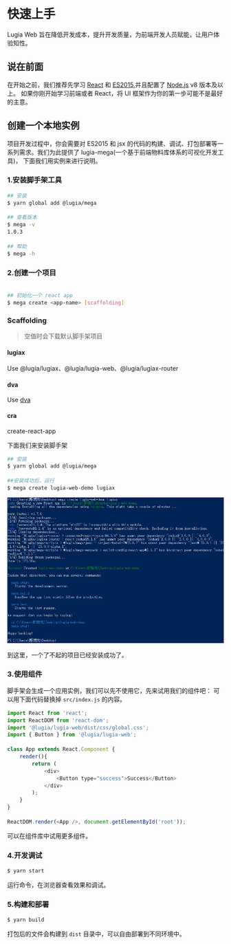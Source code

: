 # 快速上手

Lugia Web 旨在降低开发成本，提升开发质量，为前端开发人员赋能，让用户体验知性。

## 说在前面

在开始之前，我们推荐先学习 [React](http://facebook.github.io/react/) 和 [ES2015](https://babeljs.io/docs/en/learn),并且配置了 [Node.js](https://nodejs.org/en/) v8 版本及以上。
如果你刚开始学习前端或者 React，将 UI 框架作为你的第一步可能不是最好的主意。

## 创建一个本地实例

项目开发过程中，你会需要对 ES2015 和 jsx 的代码的构建、调试、打包部署等一系列需求。我们为此提供了 lugia-mega(一个基于前端物料库体系的可视化开发工具)，
下面我们用实例来进行说明。

### 1.安装脚手架工具

```bash
## 安装
$ yarn global add @lugia/mega

## 查看版本
$ mega -v
1.0.3

## 帮助
$ mega -h
```

### 2.创建一个项目

```bash

## 初始化一个 react app
$ mega create <app-name> [scaffolding]
```

### Scaffolding

> 空值时会下载默认脚手架项目

#### lugiax
Use @lugia/lugiax、@lugia/lugia-web、@lugia/lugiax-router

#### dva
Use [dva](https://github.com/dvajs/dva)

#### cra
create-react-app

下面我们来安装脚手架

```bash
## 安装
$ yarn global add @lugia/mega

##安装成功后，运行
$ mega create lugia-web-demo lugiax
```
![安装成功](./img/create-app.png)

到这里，一个了不起的项目已经安装成功了。

### 3.使用组件

脚手架会生成一个应用实例，我们可以先不使用它，先来试用我们的组件吧：
可以用下面代码替换掉 `src/index.js` 的内容。

```javascript
import React from 'react';
import ReactDOM from 'react-dom';
import '@lugia/lugia-web/dist/css/global.css';
import { Button } from '@lugia/lugia-web';

class App extends React.Component {
    render(){
        return (
            <div>
                <Button type="success">Success</Button>
            </div>
        );
    }
}

ReactDOM.render(<App />, document.getElementById('root'));
```

可以在组件库中试用更多组件。

### 4.开发调试

```bash
$ yarn start
```

运行命令，在浏览器查看效果和调试。

### 5.构建和部署

```bash
$ yarn build
```

打包后的文件会构建到 `dist` 目录中，可以自由部署到不同环境中。








